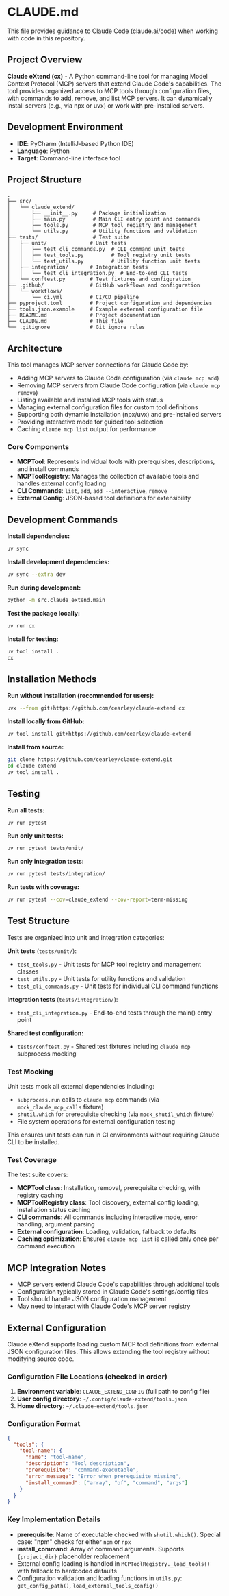 # CLAUDE.md

This file provides guidance to Claude Code (claude.ai/code) when working with code in this repository.

## Project Overview

**Claude eXtend (cx)** - A Python command-line tool for managing Model Context Protocol (MCP) servers that extend Claude Code's capabilities. The tool provides organized access to MCP tools through configuration files, with commands to add, remove, and list MCP servers. It can dynamically install servers (e.g., via npx or uvx) or work with pre-installed servers.

## Development Environment

- **IDE**: PyCharm (IntelliJ-based Python IDE)
- **Language**: Python
- **Target**: Command-line interface tool

## Project Structure

```
.
├── src/
│   └── claude_extend/
│       ├── __init__.py     # Package initialization
│       ├── main.py         # Main CLI entry point and commands
│       ├── tools.py        # MCP tool registry and management
│       └── utils.py        # Utility functions and validation
├── tests/                  # Test suite
│   ├── unit/              # Unit tests
│   │   ├── test_cli_commands.py  # CLI command unit tests
│   │   ├── test_tools.py         # Tool registry unit tests
│   │   └── test_utils.py         # Utility function unit tests
│   ├── integration/       # Integration tests
│   │   └── test_cli_integration.py  # End-to-end CLI tests
│   └── conftest.py        # Test fixtures and configuration
├── .github/               # GitHub workflows and configuration
│   └── workflows/
│       └── ci.yml         # CI/CD pipeline
├── pyproject.toml         # Project configuration and dependencies
├── tools.json.example     # Example external configuration file
├── README.md              # Project documentation
├── CLAUDE.md              # This file
└── .gitignore             # Git ignore rules
```

## Architecture

This tool manages MCP server connections for Claude Code by:
- Adding MCP servers to Claude Code configuration (via `claude mcp add`)
- Removing MCP servers from Claude Code configuration (via `claude mcp remove`)
- Listing available and installed MCP tools with status
- Managing external configuration files for custom tool definitions
- Supporting both dynamic installation (npx/uvx) and pre-installed servers
- Providing interactive mode for guided tool selection
- Caching `claude mcp list` output for performance

### Core Components

- **MCPTool**: Represents individual tools with prerequisites, descriptions, and install commands
- **MCPToolRegistry**: Manages the collection of available tools and handles external config loading
- **CLI Commands**: `list`, `add`, `add --interactive`, `remove`
- **External Config**: JSON-based tool definitions for extensibility

## Development Commands

**Install dependencies:**
```bash
uv sync
```

**Install development dependencies:**
```bash
uv sync --extra dev
```

**Run during development:**
```bash
python -m src.claude_extend.main
```

**Test the package locally:**
```bash
uv run cx
```

**Install for testing:**
```bash
uv tool install .
cx
```

## Installation Methods

**Run without installation (recommended for users):**
```bash
uvx --from git+https://github.com/cearley/claude-extend cx
```

**Install locally from GitHub:**
```bash
uv tool install git+https://github.com/cearley/claude-extend
```

**Install from source:**
```bash
git clone https://github.com/cearley/claude-extend.git
cd claude-extend
uv tool install .
```

## Testing

**Run all tests:**
```bash
uv run pytest
```

**Run only unit tests:**
```bash
uv run pytest tests/unit/
```

**Run only integration tests:**
```bash
uv run pytest tests/integration/
```

**Run tests with coverage:**
```bash
uv run pytest --cov=claude_extend --cov-report=term-missing
```

## Test Structure

Tests are organized into unit and integration categories:

**Unit tests** (`tests/unit/`):
- `test_tools.py` - Unit tests for MCP tool registry and management classes
- `test_utils.py` - Unit tests for utility functions and validation
- `test_cli_commands.py` - Unit tests for individual CLI command functions

**Integration tests** (`tests/integration/`):
- `test_cli_integration.py` - End-to-end tests through the main() entry point

**Shared test configuration:**
- `tests/conftest.py` - Shared test fixtures including `claude mcp` subprocess mocking

### Test Mocking

Unit tests mock all external dependencies including:
- `subprocess.run` calls to `claude mcp` commands (via `mock_claude_mcp_calls` fixture)
- `shutil.which` for prerequisite checking (via `mock_shutil_which` fixture)
- File system operations for external configuration testing

This ensures unit tests can run in CI environments without requiring Claude CLI to be installed.

### Test Coverage

The test suite covers:
- **MCPTool class**: Installation, removal, prerequisite checking, with registry caching
- **MCPToolRegistry class**: Tool discovery, external config loading, installation status caching
- **CLI commands**: All commands including interactive mode, error handling, argument parsing
- **External configuration**: Loading, validation, fallback to defaults
- **Caching optimization**: Ensures `claude mcp list` is called only once per command execution

## MCP Integration Notes

- MCP servers extend Claude Code's capabilities through additional tools
- Configuration typically stored in Claude Code's settings/config files
- Tool should handle JSON configuration management
- May need to interact with Claude Code's MCP server registry

## External Configuration

Claude eXtend supports loading custom MCP tool definitions from external JSON configuration files. This allows extending the tool registry without modifying source code.

### Configuration File Locations (checked in order)

1. **Environment variable**: `CLAUDE_EXTEND_CONFIG` (full path to config file)
2. **User config directory**: `~/.config/claude-extend/tools.json`
3. **Home directory**: `~/.claude-extend/tools.json`

### Configuration Format

```json
{
  "tools": {
    "tool-name": {
      "name": "tool-name",
      "description": "Tool description",
      "prerequisite": "command-executable",
      "error_message": "Error when prerequisite missing",
      "install_command": ["array", "of", "command", "args"]
    }
  }
}
```

### Key Implementation Details

- **prerequisite**: Name of executable checked with `shutil.which()`. Special case: "npm" checks for either `npm` or `npx`
- **install_command**: Array of command arguments. Supports `{project_dir}` placeholder replacement
- External config loading is handled in `MCPToolRegistry._load_tools()` with fallback to hardcoded defaults
- Configuration validation and loading functions in `utils.py`: `get_config_path()`, `load_external_tools_config()`